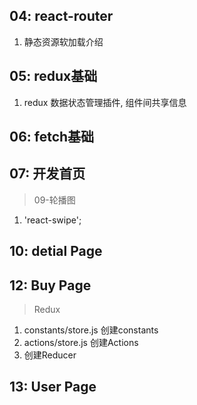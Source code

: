 ## 04: react-router
1. 静态资源软加载介绍



## 05: redux基础
1. redux 数据状态管理插件, 组件间共享信息



## 06: fetch基础



## 07: 开发首页
> 09-轮播图
1. 'react-swipe';



## 10: detial Page



## 12: Buy Page
> Redux
1. constants/store.js  创建constants
2. actions/store.js 创建Actions
3. 创建Reducer



## 13: User Page
